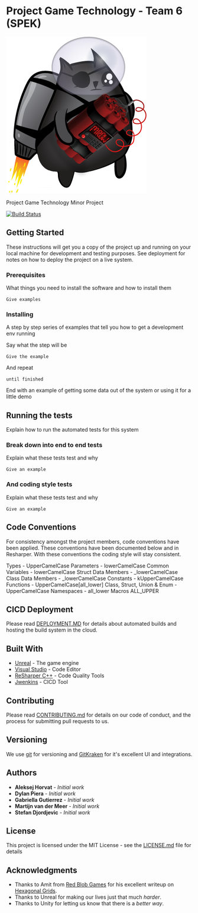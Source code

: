 # Project Game Technology - Team 6 (SPEK)

![logo](img/logo.png)

Project Game Technology Minor Project

[![Build Status](http://137.116.249.74:8080/job/PGT-CICD/badge/icon)](http://137.116.249.74:8080/job/PGT-CICD/)

## Getting Started

These instructions will get you a copy of the project up and running on your local machine for development and testing purposes. See deployment for notes on how to deploy the project on a live system.

### Prerequisites

What things you need to install the software and how to install them

```
Give examples
```

### Installing

A step by step series of examples that tell you how to get a development env running

Say what the step will be

```
Give the example
```

And repeat

```
until finished
```

End with an example of getting some data out of the system or using it for a little demo

## Running the tests

Explain how to run the automated tests for this system

### Break down into end to end tests

Explain what these tests test and why

```
Give an example
```

### And coding style tests

Explain what these tests test and why

```
Give an example
```

## Code Conventions
For consistency amongst the project members, code conventions have been applied. These conventions have been documented below and in Resharper. With these conventions the coding style will stay consistent.

Types - UpperCamelCase
Parameters - lowerCamelCase
Common Variables - lowerCamelCase
Struct Data Members - _lowerCamelCase
Class Data Members - _lowerCamelCase
Constants - kUpperCamelCase
Functions - UpperCamelCase[all_lower]
Class, Struct, Union & Enum - UpperCamelCase
Namespaces - all_lower
Macros ALL_UPPER

## CICD Deployment

Please read [DEPLOYMENT.MD](CICD/Deployment.md) for details about automated builds and hosting the build system in the cloud.

## Built With

* [Unreal](https://www.unrealengine.com/) - The game engine
* [Visual Studio](https://visualstudio.microsoft.com/) - Code Editor
* [ReSharper C++](https://www.jetbrains.com/resharper-cpp/) - Code Quality Tools
* [Jwenkins](https://jenkins.io/) - CICD Tool

## Contributing

Please read [CONTRIBUTING.md](https://gist.github.com/PurpleBooth/b24679402957c63ec426) for details on our code of conduct, and the process for submitting pull requests to us.

## Versioning

We use [git](https://git-scm.com/) for versioning and [GitKraken](https://www.gitkraken.com/) for it's excellent UI and integrations.

## Authors

* **Aleksej Horvat** - *Initial work*
* **Dylan Piera** - *Initial work*
* **Gabriella Gutierrez** - *Initial work*
* **Martijn van der Meer** - *Initial work*
* **Stefan Djordjevic** - *Initial work*

## License

This project is licensed under the MIT License - see the [LICENSE.md](LICENSE.md) file for details

## Acknowledgments

* Thanks to Amit from [Red Blob Games](www.redblobgames.com) for his excellent writeup on [Hexagonal Grids](https://www.redblobgames.com/grids/hexagons/).
* Thanks to Unreal for making our lives just that much _harder_.
* Thanks to Unity for letting us know that there is a _better way_.

